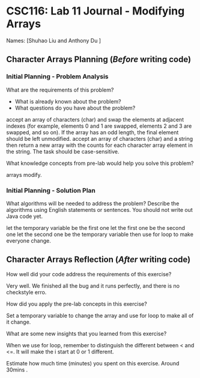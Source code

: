 # CSC116: Lab 11 Journal - Modifying Arrays

Names: [Shuhao Liu and Anthony Du ]

## Character Arrays Planning (***Before*** writing code)

### Initial Planning - Problem Analysis

What are the requirements of this problem?

* What is already known about the problem?
* What questions do you have about the problem?

accept an array of characters (char) and swap the elements at adjacent indexes (for example, elements 0 and 1 are swapped, elements 2 and 3 are swapped, and so on). If the array has an odd length, the final element should be left unmodified.
accept an array of characters (char) and a string then return a new array with the counts for each character array element in the string. The task should be case-sensitive.

What knowledge concepts from pre-lab would help you solve this problem?

arrays modify.

### Initial Planning - Solution Plan

What algorithms will be needed to address the problem? Describe the algorithms using English statements or sentences. You should not write out Java code yet.

let the temporary variable be the first one 
let the first one be the second one 
let the second one be the temporary variable
then use for loop to make everyone change.


## Character Arrays Reflection (***After*** writing code)

How well did your code address the requirements of this exercise? 

Very well. We finished all the bug and it runs perfectly, and there is no checkstyle erro. 

How did you apply the pre-lab concepts in this exercise? 

Set a temporary variable to change the array and use for loop to make all of it change.

What are some new insights that you learned from this exercise? 

When we use for loop, remember to distinguish the different between < and <=. It will make the i start at 0 or 1 different. 

Estimate how much time (minutes) you spent on this exercise.
Around 30mins .
